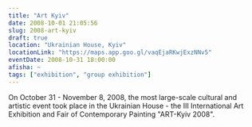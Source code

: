 ```yaml
---
title: "Art Kyiv"
date: 2008-10-01 21:05:56
slug: 2008-art-kyiv
draft: true
location: "Ukrainian House, Kyiv"
locationLink: "https://maps.app.goo.gl/vaqEjaRKwjExzNNv5"
eventDate: 2008-10-31 18:00:00
afisha: ~
tags: ["exhibition", "group exhibition"]
---
```


On October 31 - November 8, 2008, the most large-scale cultural and artistic event took place in the Ukrainian House - the III International Art Exhibition and Fair of Contemporary Painting "ART-Kyiv 2008".
